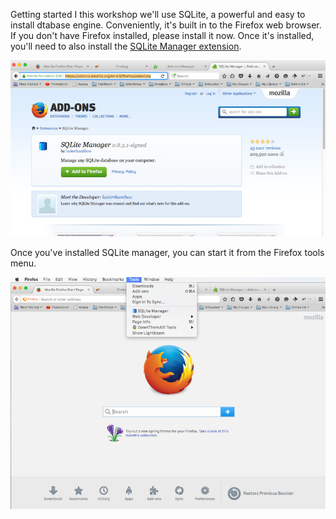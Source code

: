 Getting started
I this workshop we'll use SQLite, a powerful and easy to install dtabase engine. Conveniently, it's built in to the Firefox web browser. If you don't have Firefox installed, please install it now. Once it's installed, you'll need to also install the [SQLite Manager extension](https://addons.mozilla.org/en-US/firefox/addon/sqlite-manager/).

![install sqlite](images/install_sqlite.png "SQLite Manager extension")

Once you've installed SQLite manager, you can start it from the Firefox tools menu.

![tools menu](images/tools_menu.png "Firefox Tools menu")